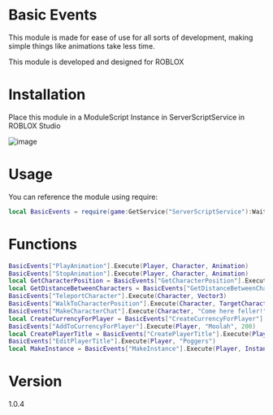 # Basic Events
This module is made for ease of use for all sorts of development, making simple things like animations take less time.

This module is developed and designed for ROBLOX

# Installation
Place this module in a ModuleScript Instance in ServerScriptService in ROBLOX Studio

![image](https://user-images.githubusercontent.com/74668451/196124126-090de4c3-f1a9-415f-ad1c-6891881a2e35.png)

# Usage
You can reference the module using require:
```lua
local BasicEvents = require(game:GetService("ServerScriptService"):WaitForChild("BasicEvents", 5))
```

# Functions
```lua
BasicEvents["PlayAnimation"].Execute(Player, Character, Animation)
BasicEvents["StopAnimation"].Execute(Player, Character, Animation)
local GetCharacterPosition = BasicEvents["GetCharacterPosition"].Execute(Character)
local GetDistanceBetweenCharacters = BasicEvents["GetDistanceBetweenCharacters"].Execute(CharacterOne, CharacterTwo)
BasicEvents["TeleportCharacter"].Execute(Character, Vector3)
BasicEvents["WalkToCharacterPosition"].Execute(Character, TargetCharacter)
BasicEvents["MakeCharacterChat"].Execute(Character, "Come here feller!")
local CreateCurrencyForPlayer = BasicEvents["CreateCurrencyForPlayer"].Execute(Player, "Moolah", 400)
BasicEvents["AddToCurrencyForPlayer"].Execute(Player, "Moolah", 200)
local CreatePlayerTitle = BasicEvents["CreatePlayerTitle"].Execute(Player, "Gamer")
BasicEvents["EditPlayerTitle"].Execute(Player, "Poggers")
local MakeInstance = BasicEvents["MakeInstance"].Execute(Player, InstanceType, Parent, Name)
```

# Version
1.0.4
